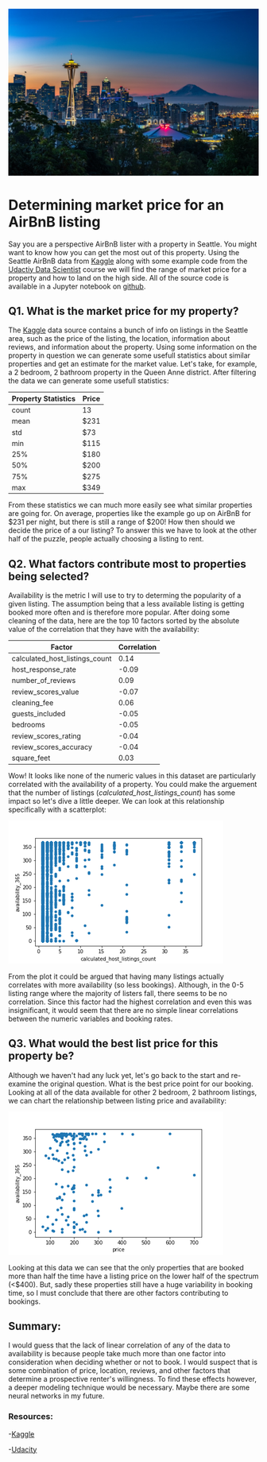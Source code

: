 ![SeattleSkyline](/oakie-seattle-skyline.jpg)
# Determining market price for an AirBnB listing

Say you are a perspective AirBnB lister with a property in Seattle. You might want to know how you can get the most out of this property. Using the Seattle AirBnB data from [Kaggle](https://www.kaggle.com/airbnb/seattle/data) along with some example code from the [Udactiy Data Scientist](https://www.udacity.com/course/data-scientist-nanodegree--nd025) course we will find the range of market price for a property and how to land on the high side. All of the source code is available in a Jupyter notebook on [github](https://github.com/IMSweeney/Udacity_AirBnB_Analysis).


## Q1. What is the market price for my property?

The [Kaggle](https://www.kaggle.com/airbnb/seattle/data) data source contains a bunch of info on listings in the Seattle area, such as the price of the listing, the location, information about reviews, and information about the property. Using some information on the property in question we can generate some usefull statistics about similar properties and get an estimate for the market value. Let's take, for example, a 2 bedroom, 2 bathroom property in the Queen Anne district. After filtering the data we can generate some usefull statistics:

Property Statistics | Price
------ | ---------
count  |  13
mean   |  $231
std    |  $73
min    |  $115
25%    |  $180
50%    |  $200
75%    |  $275
max    |  $349

From these statistics we can much more easily see what similar properties are going for. On average, properties like the example go up on AirBnB for $231 per night, but there is still a range of $200! How then should we decide the price of a our listing? To answer this we have to look at the other half of the puzzle, people actually choosing a listing to rent.


## Q2. What factors contribute most to properties being selected?

Availability is the metric I will use to try to determing the popularity of a given listing. The assumption being that a less available listing is getting booked more often and is therefore more popular. After doing some cleaning of the data, here are the top 10 factors sorted by the absolute value of the correlation that they have with the availability:

Factor | Correlation
------ | ------
calculated_host_listings_count  |  0.14
host_response_rate              | -0.09
number_of_reviews               |  0.09
review_scores_value             | -0.07
cleaning_fee                    |  0.06
guests_included                 | -0.05
bedrooms                        | -0.05
review_scores_rating            | -0.04
review_scores_accuracy          | -0.04
square_feet                     |  0.03

Wow! It looks like none of the numeric values in this dataset are particularly correlated with the availability of a property. You could make the arguement that the number of listings (*calculated_host_listings_count*) has some impact so let's dive a little deeper. We can look at this relationship specifically with a scatterplot:

![Q2b](/Q2b.png)

From the plot it could be argued that having many listings actually correlates with more availability (so less bookings). Although, in the 0-5 listing range where the majority of listers fall, there seems to be no correlation. Since this factor had the highest correlation and even this was insignificant, it would seem that there are no simple linear correlations between the numeric variables and booking rates.


## Q3. What would the best list price for this property be?

Although we haven't had any luck yet, let's go back to the start and re-examine the original question. What is the best price point for our booking. Looking at all of the data available for other 2 bedroom, 2 bathroom listings, we can chart the relationship between listing price and availability:

![Q3a](/Q3a.png)

Looking at this data we can see that the only properties that are booked more than half the time have a listing price on the lower half of the spectrum (<$400). But, sadly these properties still have a huge variability in booking time, so I must conclude that there are other factors contributing to bookings.


## Summary:

I would guess that the lack of linear correlation of any of the data to availability is because people take much more than one factor into consideration when deciding whether or not to book. I would suspect that is some combination of price, location, reviews, and other factors that determine a prospective renter's willingness. To find these effects however, a deeper modeling technique would be necessary. Maybe there are some neural networks in my future. 




### Resources:
-[Kaggle](https://www.kaggle.com/airbnb/seattle/data)

-[Udacity](https://www.udacity.com/course/data-scientist-nanodegree--nd025)
